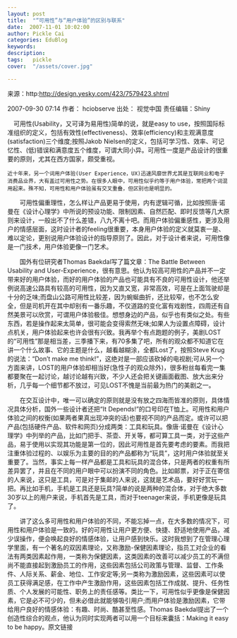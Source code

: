 ```yaml
---
layout: post  
title:  "“可用性”与“用户体验”的区别与联系"
date:  2007-11-01 10:02:00
author: Pickle Cai  
categories: EduBlog  
keywords: 
description:   
tags:	pickle   
cover:  "/assets/cover.jpg"  

---
```


来源：http:http://design.yesky.com/423/7579423.shtml

2007-09-30 07:14 作者： hciobserve 出处： 视觉中国 责任编辑：Shiny

 

　可用性(Usability，又可译为易用性)简单的说，就是easy to use，按照国际标准组织的定义，包括有效性(effectiveness)、效率(efficiency)和主观满意度(satisfaction)三个维度;按照Jakob Nielsen的定义，包括可学习性、效率、可记忆性、(低)错误和满意度五个维度，可谓大同小异。可用性一度是产品设计的很重要的原则，尤其在西方国家，颇受重视。



    近十年来，另一个词用户体验(User Experience，UX)迅速风靡世界尤其是互联网业和电子消费品业界，大有盖过可用性之势。在很多人眼中，可用性似乎约等于用户体验，常把两个词混用起来。殊不知，可用性和用户体验虽有交叉重叠，但区别也是明显的。 

　　可用性偏重理性，怎么样让产品更易于使用，内有逻辑可循，比如按照唐·诺曼在《设计心理学》中所说的预设功能、限制因素、自然匹配、即时反馈等几大原则来设计，一般出不了什么差错，八九不离十吧。而用户体验偏重感性，更涉及用户的情感层面，这时设计者的feeling很重要，本身用户体验的定义就莫衷一是、难以定论，更别说用户体验设计的指导原则了。因此，对于设计者来说，可用性像是一门技术，用户体验更像一门艺术。



　　国外有位研究者Thomas Baekdal写了篇文章：The Battle Between Usability and User-Experience，很有意思。他认为较高可用性的产品并不一定带来好的用户体验，而好的用户体验的产品也可能具有不良的可用性设计，他还举例说高速公路具有较高的可用性，因为又直又宽，非常高效，可是在上面驾驶却是十分的乏味;而盘山公路可用性比较差，因为蜿蜒曲折，还比较窄，也不怎么安全，但是司机开在其中却别有一番乐趣，不仅道路的变化富有戏剧性，四周还有自然美景可以欣赏，可谓用户体验极佳。想想身边的产品，似乎也有类似之处。有些东西，若是操作起来太简单，很可能会变得索然无味;如果人为设置点障碍，设计点机关，用户体验起来也许会很有兴致。我再举个有点跑题的例子，美剧LOST的“可用性”那是相当差，三季播下来，有70多集了吧，所有的观众都不知道它在讲一个什么故事、它的主题是什么，越看越糊涂，全都Lost了，按照Steve Krug的说法：“Don’t make me think!”，这绝对是一部应该砍掉的电视剧;可从另一个方面来讲，LOST的用户体验却相当好(急性子的观众除外)，很多粉丝每看完一集都要聚在一起讨论，越讨论越有兴致，不少人还会把关键画面截图、放大出来分析，几乎每一个细节都不放过，可见LOST不愧是当前最为热门的美剧之一。



　　在交互设计中，唯一可以确定的原则就是没有放之四海而皆准的原则，具体情况具体分析，国外一些设计者还把“It Depends!”的口号印在T恤上。可用性和用户体验之间的权衡(如果两者果真出现冲突的话)也要视不同的产品而定。或许可以把产品(包括硬件产品、软件和网页)分成两类：工具和玩具。像唐·诺曼在《设计心理学》中列举的产品，比如门把手、茶壶、开关等，都可算工具一类，对于这些产品，易于使用以实现其功能是第一位的，因此可用性是首先要考虑的要素。而我把注重体验过程的、以娱乐为主要的目的的产品都称为“玩具”，这时用户体验就至关重要了。当然，事实上每一样产品都是工具和玩具的混合体，只是两者的权重有所差异罢了，并且在不同的用户眼中可以扮演不同的角色。比如邮票，对于正在寄信的人来说，这只是工具，可是对于集邮的人来说，这就是艺术品，要好好赏玩一把。再比如手机，手机是工具还是玩具?简单的说是两种的混合体，对于绝大多数30岁以上的用户来说，手机首先是工具，而对于teenager来说，手机更像是玩具了。



　　讲了这么多可用性和用户体验的不同，不能忘掉一点，在大多数的情况下，可用性和用户体验是一致的。好的可用性让用户更方便、快捷、舒适地使用产品，减少误操作，便会唤起良好的情感体验，让用户感到快乐。这时我想到了在管理心理学里面，有一个著名的双因素理论，又称激励-保健因素理论，指员工对企业的看法有两类因素起作用，一类称为保健因素，这类因素的改善可以减少员工的不满但尚不能直接起到激励员工的作用，这些因素包括公司政策与管理、监督、工作条件、人际关系、薪金、地位、工作安定等;另一类称为激励因素，这些因素可以使员工获得满足感，在工作中产生激励作用，这些因素包括工作成就、提升、任务性质、个人发展的可能性、职务上的责任感等。类比一下，可用性似乎更像是保健因素，它是必不可少的，但未必借此就能够吸引用户;而用户体验是激励因素，它带给用户良好的情感体验：有趣、时尚、酷甚至性感。Thomas Baekdal提出了一个创造性综合的观点，他认为同时实现两者可以用一个目标来囊括：Making it easy to be happy。原文链接





		    
